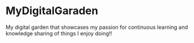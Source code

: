 # MyDigitalGaraden
My digital garden that showcases my passion for continuous learning and knowledge sharing of things I enjoy doing!!
